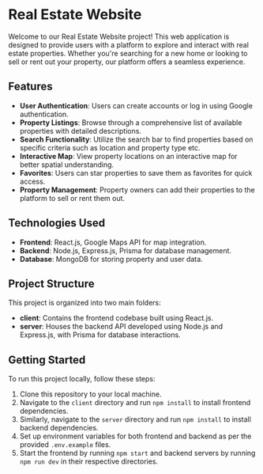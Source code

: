 # Real Estate Website

Welcome to our Real Estate Website project! This web application is designed to provide users with a platform to explore and interact with real estate properties. Whether you're searching for a new home or looking to sell or rent out your property, our platform offers a seamless experience.

## Features

- **User Authentication**: Users can create accounts or log in using Google authentication.
- **Property Listings**: Browse through a comprehensive list of available properties with detailed descriptions.
- **Search Functionality**: Utilize the search bar to find properties based on specific criteria such as location and property type etc.
- **Interactive Map**: View property locations on an interactive map for better spatial understanding.
- **Favorites**: Users can star properties to save them as favorites for quick access.
- **Property Management**: Property owners can add their properties to the platform to sell or rent them out.

## Technologies Used

- **Frontend**: React.js, Google Maps API for map integration.
- **Backend**: Node.js, Express.js, Prisma for database management.
- **Database**: MongoDB for storing property and user data.

## Project Structure

This project is organized into two main folders:

- **client**: Contains the frontend codebase built using React.js.
- **server**: Houses the backend API developed using Node.js and Express.js, with Prisma for database interactions.

## Getting Started

To run this project locally, follow these steps:

1. Clone this repository to your local machine.
2. Navigate to the `client` directory and run `npm install` to install frontend dependencies.
3. Similarly, navigate to the `server` directory and run `npm install` to install backend dependencies.
4. Set up environment variables for both frontend and backend as per the provided `.env.example` files.
5. Start the frontend by running `npm start` and backend servers by running `npm run dev` in their respective directories.
